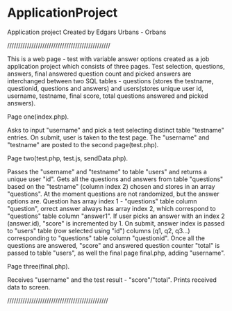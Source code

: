 # ApplicationProject
Application project
Created by Edgars Urbans - Orbans

///////////////////////////////////////////////

   This is a web page - test with variable answer options created as a job application project which consists of three pages. Test selection, questions, answers, final answered question count and picked answers are interchanged between two SQL tables - questions (stores the testname, questionid, questions and answers) and users(stores unique user id, username, testname, final score, total questions answered and picked answers).


Page one(index.php).

   Asks to input "username" and pick a test selecting distinct table "testname" entries. On submit, user is taken to the test page. The "username" and "testname" are posted to the second page(test.php).

Page two(test.php, test.js, sendData.php).

   Passes the "username" and "testname" to table "users" and returns a unique user "id". Gets all the questions and answers from table "questions" based on the "testname" (column index 2) chosen and stores in an array "questions". At the moment questions are not randomized, but the answer options are. 
   Question has array index 1 - "questions" table column "question", orrect answer always has array index 2, which correspond to "questions" table column "answer1". If user picks an answer with an index 2 (answer.id), "score" is incremented by 1. On submit, answer index is passed to "users" table (row selected using "id") columns (q1, q2, q3...) corresponding to "questions" table column "questionid". 
   Once all the questions are answered, "score" and answered question counter "total" is passed to table "users", as well the final page final.php, adding "username".

Page three(final.php).

   Receives "username" and the test result - "score"/"total". Prints received data to screen.

//////////////////////////////////////////////
